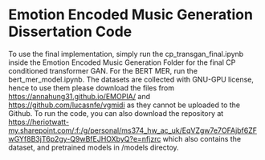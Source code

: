 # Emotion Encoded Music Generation Dissertation Code
 
To use the final implementation, simply run the cp_transgan_final.ipynb inside the Emotion Encoded Music Generation Folder for the final CP conditioned transformer GAN. For the BERT MER, run the bert_mer_model.ipynb. The datasets are collected with GNU-GPU license, hence to use them please download the files from https://annahung31.github.io/EMOPIA/ and https://github.com/lucasnfe/vgmidi as they cannot be uploaded to the Github. To run the code, you can also download the repository at https://heriotwatt-my.sharepoint.com/:f:/g/personal/ms374_hw_ac_uk/EqVZgw7e7OFAjbf6ZFwGYf8B3jT6p2gy-Q9wBfEJHOXbyQ?e=nfjzrc which also contains the dataset, and pretrained models in /models directoy. 

